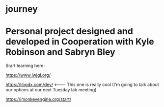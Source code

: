 # journey
# Personal project designed and developed in Cooperation with Kyle Robinson and Sabryn Bley

Srart learning here:

https://www.lwjgl.org/

https://libgdx.com/dev/ <--- This one is really cool (I'm going to talk about our options at our next Tuesday lab meeting)

https://jmonkeyengine.org/start/


